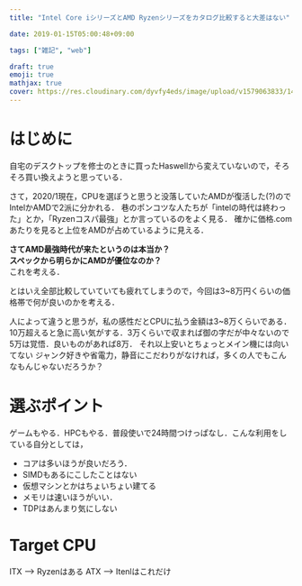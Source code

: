 ```yaml
---
title: "Intel Core iシリーズとAMD Ryzenシリーズをカタログ比較すると大差はない"

date: 2019-01-15T05:00:48+09:00

tags: ["雑記", "web"]

draft: true
emoji: true
mathjax: true
cover: https://res.cloudinary.com/dyvfy4eds/image/upload/v1579063833/149223536894429579180_308ee6e9_ibrzez.jpg
---
```


# はじめに
自宅のデスクトップを修士のときに買ったHaswellから変えていないので，そろそろ買い換えようと思っている．

さて，2020/1現在，CPUを選ぼうと思うと没落していたAMDが復活した(?)のでIntelかAMDで2派に分かれる．
巷のポンコツな人たちが「intelの時代は終わった」とか，「Ryzenコスパ最強」とか言っているのをよく見る．
確かに価格.comあたりを見ると上位をAMDが占めているように見える．

**さてAMD最強時代が来たというのは本当か？** \
**スペックから明らかにAMDが優位なのか？** \
これを考える．

とはいえ全部比較していていても疲れてしまうので，今回は3~8万円くらいの価格帯で何が良いのかを考える．

人によって違うと思うが，私の感性だとCPUに払う金額は3~8万くらいである．
10万超えると急に高い気がする．3万くらいで収まれば御の字だが中々ないので5万は覚悟．良いものがあれば8万．
それ以上安いとちょっとメイン機には向いてない
ジャンク好きや省電力，静音にこだわりがなければ，多くの人でもこんなもんじゃないだろうか？


# 選ぶポイント
ゲームもやる．HPCもやる．普段使いで24時間つけっぱなし．こんな利用をしている自分としては，
* コアは多いほうが良いだろう．
* SIMDもあるにこしたことはない
* 仮想マシンとかはちょいちょい建てる
* メモリは速いほうがいい．
* TDPはあんまり気にしない

# Target CPU


ITX --> Ryzenはある
ATX --> Itenlはこれだけ


[1]: https://www.amd.com/ja/products/cpu/amd-ryzen-9-3900X
[2]: https://review.kakaku.com/review/K0001172058/
[3]: https://www.intel.co.jp/content/www/jp/ja/products/processors/core/x-series/i9-9820x.html
[4]: https://kakaku.com/item/K0001159368/?lid=pc_ksearch_kakakuitem
